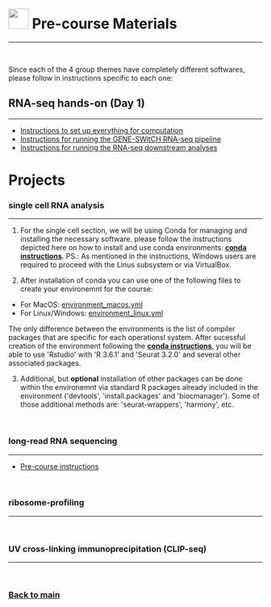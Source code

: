 # <img border="0" src="https://www.svgrepo.com/show/19652/maths-class-materials-cross-of-a-pencil-and-a-ruler.svg" width="40" height="40"> Pre-course Materials

***

<br/>

Since each of the 4 group themes have completely different softwares, please follow in instructions specific to each one:

## RNA-seq hands-on (Day 1)
***

- [Instructions to set up everything for computation](http://genoweb.toulouse.inra.fr/~sdjebali/courses/SIB_august2020/instructions/0.setup/)
- [Instructions for running the GENE-SWitCH RNA-seq pipeline](http://genoweb.toulouse.inra.fr/~sdjebali/courses/SIB_august2020/instructions/1.pipeline/)
- [Instructions for running the RNA-seq downstream analyses](http://genoweb.toulouse.inra.fr/~sdjebali/courses/SIB_august2020/instructions/2.analyses/)

# Projects


### single cell RNA analysis
***

1. For the single cell section, we will be using Conda for managing and installing the necessary software. please follow the instructions depicted here on how to install and use conda environments: [**conda instructions**](conda_instructions.md). PS.: As mentioned in the instructions, Windows users are required to proceed with the Linus subsystem or via VirtualBox.

2. After installation of conda you can use one of the following files to create your environemnt for the course:
- For MacOS: [environment_macos.yml](single_cell/code/environment_macos.yml)
- For Linux/Windows: [environment_linux.yml](single_cell/code/environment_linux.yml)

The only difference between the environments is the list of compiler packages that are specific for each operationsl system. After sucessful creation of the environment following the [**conda instructions**](conda_instructions.md), you will be able to use 'Rstudio' with 'R 3.6.1' and 'Seurat 3.2.0' and several other associated packages.

3. Additional, but **optional** installation of other packages can be done within the environemnt via standard R packages already included in the environment ('devtools', 'install.packages' and 'biocmanager'). Some of those additional methods are: 'seurat-wrappers', 'harmony', etc.

<br/>

### long-read RNA sequencing
***

- [Pre-course instructions](https://github.com/GeertvanGeest/NCCR_SIB_lrRNAseq/blob/master/README.md)

<br/>

### ribosome-profiling
***

<br/>

### UV cross-linking immunoprecipitation (CLIP-seq)
***

<br/>

### [Back to main](README.md)
